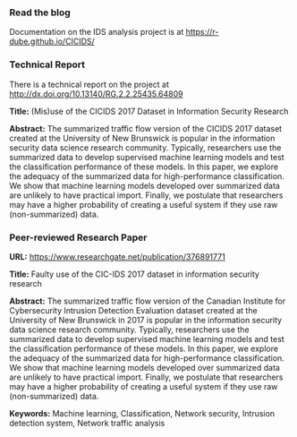 ### Read the blog
Documentation on the IDS analysis project is at https://r-dube.github.io/CICIDS/

### Technical Report
There is a technical report on the project at http://dx.doi.org/10.13140/RG.2.2.25435.64809

**Title:** (Mis)use of the CICIDS 2017 Dataset in Information Security Research

**Abstract:** The summarized traffic flow version of the CICIDS 2017 dataset created at the University of New Brunswick is popular in the information security data science research community. Typically, researchers use the summarized data to develop supervised machine learning models and test the classification performance of these models. In this paper, we explore the adequacy of the summarized data for high-performance classification. We show that machine learning models developed over summarized data are unlikely to have practical import. Finally, we postulate that researchers may have a higher probability of creating a useful system if they use raw (non-summarized) data.

### Peer-reviewed Research Paper
**URL:** https://www.researchgate.net/publication/376891771

**Title:**  Faulty use of the CIC-IDS 2017 dataset in information security research

**Abstract:** The summarized traffic flow version of the Canadian Institute for Cybersecurity Intrusion Detection Evaluation dataset created at the University of New Brunswick in 2017 is popular in the information security data science research community. Typically, researchers use the summarized data to develop supervised machine learning models and test the classification performance of these models. In this paper, we explore the adequacy of the summarized data for high-performance classification. We show that machine learning models developed over summarized data are unlikely to have practical import. Finally, we postulate that researchers may have a higher probability of creating a useful system if they use raw (non-summarized) data.

**Keywords:** Machine learning, Classification, Network security, Intrusion detection system, Network traffic analysis
